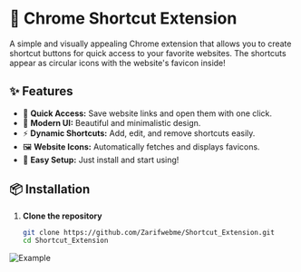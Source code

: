 # 🔗 Chrome Shortcut Extension

A simple and visually appealing Chrome extension that allows you to create shortcut buttons for quick access to your favorite websites. The shortcuts appear as circular icons with the website's favicon inside!


## ✨ Features
- 📌 **Quick Access:** Save website links and open them with one click.
- 🎨 **Modern UI:** Beautiful and minimalistic design.
- ⚡ **Dynamic Shortcuts:** Add, edit, and remove shortcuts easily.
- 🖼️ **Website Icons:** Automatically fetches and displays favicons.
- 🔧 **Easy Setup:** Just install and start using!

## 📦 Installation

1. **Clone the repository**  
   ```sh
   git clone https://github.com/Zarifwebme/Shortcut_Extension.git
   cd Shortcut_Extension
   
![Example](shortcut.png)
